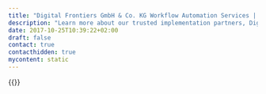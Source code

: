 ```yaml
---
title: "Digital Frontiers GmbH & Co. KG Workflow Automation Services | Camunda BPM"
description: "Learn more about our trusted implementation partners, Digital Frontiers GmbH & Co. KG. Camunda is the leader for workflow automation & business process management. Get your 30 day trial today."
date: 2017-10-25T10:39:22+02:00
draft: false
contact: true
contacthidden: true
mycontent: static
---
```

{{<partner-single
company="Digital Frontiers GmbH & Co. KG"
type="si"
website="http://www.digitalfrontiers.de"
countrycode="DE"
city="Sindelfingen"
description=""
siregion="emea"
level="basic"
logo="//images.ctfassets.net/vpidbgnakfvf/33L0dW4h96I226wwmWOcgQ/7bdb6f60a37e4e15eaf5b68ff6ed8567/digital_frontiers_gmbh___co__kg_logo.png">}}